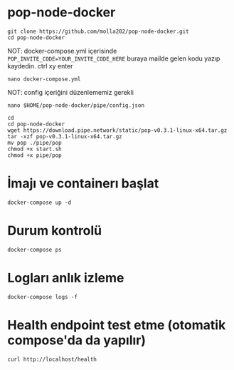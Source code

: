 # pop-node-docker
```
git clone https://github.com/molla202/pop-node-docker.git
cd pop-node-docker
```
NOT: docker-compose.yml içerisinde `POP_INVITE_CODE=YOUR_INVITE_CODE_HERE` buraya mailde gelen kodu yazıp kaydedin. ctrl xy enter
```
nano docker-compose.yml
```
NOT: config içeriğini düzenlememiz gerekli

```
nano $HOME/pop-node-docker/pipe/config.json
```
```
cd
cd pop-node-docker
wget https://download.pipe.network/static/pop-v0.3.1-linux-x64.tar.gz
tar -xzf pop-v0.3.1-linux-x64.tar.gz
mv pop ./pipe/pop
chmod +x start.sh
chmod +x pipe/pop
```
# İmajı ve containerı başlat
```
docker-compose up -d
```
# Durum kontrolü
```
docker-compose ps
```
# Logları anlık izleme
```
docker-compose logs -f
```
# Health endpoint test etme (otomatik compose'da da yapılır)
```
curl http://localhost/health
```
